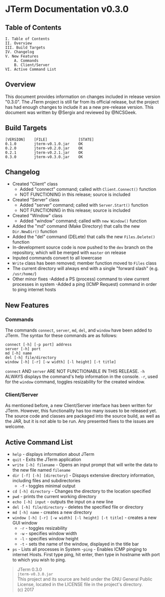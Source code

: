# JTerm Documentation v0.3.0

## Table of Contents
```
I. Table of Contents  
II. Overview    
III. Build Targets  
IV. Changelog    
V. New Features  
    A. Commands  
    B. Client/Server
VI. Active Command List
```

## Overview
This document provides information on changes included in release version "0.3.0". The JTerm project is still far from its official release, but the project has had enough changes to include it as a new pre-release version. This document was written by @Sergix and reviewed by @NCSGeek.

## Build Targets
```
[VERSION]    [FILE]              [STATE]
0.1.0        jterm-v0.1.0.jar    OK
0.2.0        jterm-v0.2.0.jar    OK
0.2.1	     jterm-v0.2.1.jar	 OK
0.3.0	     jterm-v0.3.0.jar	 OK
```

## Changelog
- Created "Client" class
  - Added "connect" command; called with `Client.Connect()` function
  - NOT FUNCTIONING in this release; source is included
- Created "Server" class
  - Added "server" command; called with `Server.Start()` function
  - NOT FUNCTIONING in this release; source is included
- Created "Window" class
  - Added "window" command; called with `new Window()` function
- Added the "md" command (Make Directory) that calls the new `Dir.NewDir()` function
- Added the "del" command (DELete) that calls the new `Files.Delete()` function
- In-development source code is now pushed to the `dev` branch on the repository, which will be merged with `master` on release
- Inputed commands convert to all lowercase
- `Write` class has been removed; member function moved to `Files` class
- The current directory will always end with a single "forward slash" (e.g. `/usr/home/`)
- Other minor fixes
-Added a PS (process) command to view current processes in system
-Added a ping (ICMP Request) command in order to ping internet hosts

## New Features

### Commands
The commands `connect`, `server`, `md`, `del`, and `window` have been added to JTerm. The syntax for these commands are as follows:
```
connect [-h] [-p port] address
server [-h] port
md [-h] name
del [-h] file/directory
window [-h] [-r] [-w width] [-l height] [-t title]
```
`connect` AND `server` ARE NOT FUNCTIONABLE IN THIS RELEASE.
`-h` ALWAYS displays the command's help information in the console. `-r`, used for the `window` command, toggles resizability for the created window.

### Client/Server
As mentioned before, a new Client/Server interface has been written for JTerm. However, this functionality has too many issues to be released yet. The source code and classes are packaged into the source build, as well as the JAR, but it is not able to be run. Any presented fixes to the issues are welcome.

## Active Command List
- `help` - displays information about JTerm
- `quit` - Exits the JTerm application
- `write [-h] filename` - Opens an input prompt that will write the data to the new file named `filename` 
- `dir [-f] [-h] [directory]` - Dispays extensive directory information, including files and subdirectories
	- `-f` - toggles minimal output
- `cd [-h] directory` - Changes the directory to the location specified
- `pwd` - prints the current working directory
- `echo [-h] input` - outputs the input on a new line
- `del [-h] file/directory` - deletes the specified file or directory
- `md [-h] name` - creates a new directory
- `window [-h] [-r] [-w width] [-l height] [-t title]` - creates a new GUI window
	- `-r` - toggles resizability
	- `-w` - specifies window width
	- `-l` - specifies window height
	- `-t` - sets the name of the window, displayed in the title bar
- `ps` - Lists all processes in System
-`ping` - Enables ICMP pinging to internet Hosts. First type ping, hit enter, then type in hostname with port to 		  		   which you wish to ping.

> JTerm 0.3.0  
> `jterm-v0.3.0.jar`  
> This project and its source are held under the GNU General Public License, located in the LICENSE file in the project's directory.  
> (c) 2017  
